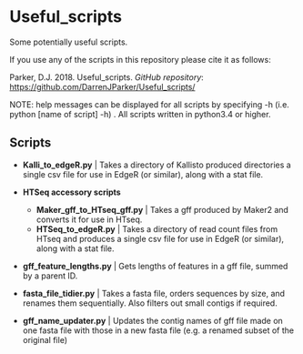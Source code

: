 # Useful_scripts

Some potentially useful scripts.

If you use any of the scripts in this repository please cite it as follows:

Parker, D.J. 2018. Useful_scripts. _GitHub repository_: https://github.com/DarrenJParker/Useful_scripts/

NOTE: help messages can be displayed for all scripts by specifying -h (i.e. python [name of script] -h) .
All scripts written in python3.4 or higher.

## Scripts

* **Kalli_to_edgeR.py** | Takes a directory of Kallisto produced directories a single csv file for use in EdgeR (or similar), along with a stat file.

* **HTSeq accessory scripts**
  * **Maker_gff_to_HTseq_gff.py** | Takes a gff produced by Maker2 and converts it for use in HTseq.
  * **HTSeq_to_edgeR.py** | Takes a directory of read count files from HTseq and produces a single csv file for use in EdgeR (or similar), along with a stat file.

* **gff_feature_lengths.py** | Gets lengths of features in a gff file, summed by a parent ID.

* **fasta_file_tidier.py** | Takes a fasta file, orders sequences by size, and renames them sequentially. Also filters out small contigs if required.

* **gff_name_updater.py** | Updates the contig names of gff file made on one fasta file with those in a new fasta file (e.g. a renamed subset of the original file)
